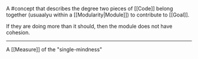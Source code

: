 A #concept that describes the degree two pieces of [[Code]] belong together (usuaalyu within a [[Modularity|Module]]) to contribute to [[Goal]].

If they are doing more than it should, then the module does not have cohesion.

---

A [[Measure]] of the "single-mindness"
